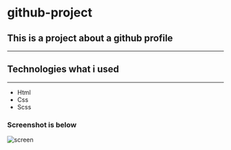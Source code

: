 # github-project
## This is a project about a github profile
---
## Technologies what i used
---
- Html
- Css
- Scss

### Screenshot is below
![screen](https://github.com/user-attachments/assets/4ef2fc8f-568b-48d1-a1da-a5a10ab979e2)
